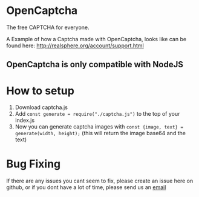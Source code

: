 # OpenCaptcha

The free CAPTCHA for everyone.

A Example of how a Captcha made with OpenCaptcha, looks like can be found here: http://realsphere.org/account/support.html

## OpenCaptcha is only compatible with NodeJS

# How to setup

1) Download captcha.js
2) Add ```const generate = require("./captcha.js")``` to the top of your index.js
3) Now you can generate captcha images with ```const {image, text} = generate(width, height);``` (this will return the image base64 and the text)

# Bug Fixing
If there are any issues you cant seem to fix, please create an issue here on github, or if you dont have a lot of time, please send us an 
[email](mailto:realsphere.org "Mailto Realsphere Support")
